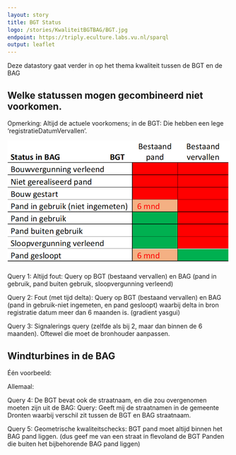 ```yaml
---
layout: story
title: BGT Status
logo: /stories/KwaliteitBGTBAG/BGT.jpg
endpoint: https://triply.eculture.labs.vu.nl/sparql
output: leaflet
---
```


Deze datastory gaat verder in op het thema kwaliteit tussen de BGT en
de BAG

## Welke statussen mogen gecombineerd niet voorkomen.

Opmerking: Altijd de actuele voorkomens; in de BGT: Die hebben een
lege ‘registratieDatumVervallen’.

<img src="statustabel3.png">

Query 1: Altijd fout: Query op BGT (bestaand vervallen) en BAG (pand
in gebruik, pand buiten gebruik, sloopvergunning verleend)

<div data-query
     data-query-endpoint="https://data.labs.pdok.nl/gsparql"
     data-query-sparql="q1.rq"></div>

Query 2: Fout (met tijd delta): Query op BGT (bestaand vervallen) en
BAG (pand in gebruik-niet ingemeten, en pand gesloopt) waarbij delta
in bron registratie datum meer dan 6 maanden is. (gradient yasgui)

Query 3: Signalerings query (zelfde als bij 2, maar dan binnen de 6
maanden). Oftewel die moet de bronhouder aanpassen.

<div data-query
     data-query-endpoint="https://data.labs.pdok.nl/gsparql"
     data-query-sparql="q2.rq"></div>

## Windturbines in de BAG

Één voorbeeld:

<div data-query
     data-query-sparql="windturbine-bag1.rq"></div>

Allemaal:

<div data-query
     data-query-sparql="windturbine-bag2.rq"></div>

Query 4: De BGT bevat ook de straatnaam, en die zou overgenomen moeten
zijn uit de BAG: Query: Geeft mij de straatnamen in de gemeente
Dronten waarbij verschil zit tussen de BGT en BAG straatnaam.

Query 5: Geometrische kwaliteitschecks: BGT pand moet altijd binnen
het BAG pand liggen. (dus geef me van een straat in flevoland de BGT
Panden die buiten het bijbehorende BAG pand liggen)
